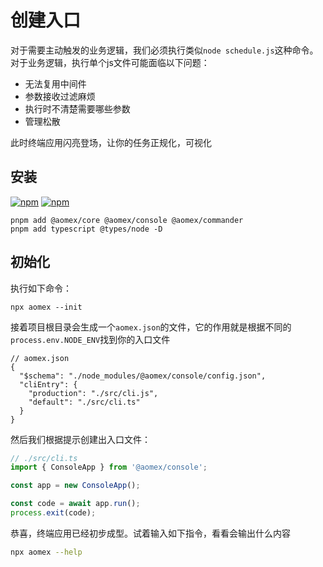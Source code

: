 # 创建入口

对于需要主动触发的业务逻辑，我们必须执行类似`node schedule.js`这种命令。对于业务逻辑，执行单个js文件可能面临以下问题：

- 无法复用中间件
- 参数接收过滤麻烦
- 执行时不清楚需要哪些参数
- 管理松散

此时终端应用闪亮登场，让你的任务正规化，可视化

## 安装

[![npm](https://img.shields.io/npm/v/@aomex/console?logo=npm&label=@aomex/console)](https://www.npmjs.com/package/@aomex/console)
[![npm](https://img.shields.io/npm/v/@aomex/commander?logo=npm&label=@aomex/commander)](https://www.npmjs.com/package/@aomex/commander)

```bash:no-line-numbers
pnpm add @aomex/core @aomex/console @aomex/commander
pnpm add typescript @types/node -D
```

## 初始化

执行如下命令：

```bash:no-line-numbers
npx aomex --init
```

接着项目根目录会生成一个`aomex.json`的文件，它的作用就是根据不同的`process.env.NODE_ENV`找到你的入口文件

```json:no-line-numbers
// aomex.json
{
  "$schema": "./node_modules/@aomex/console/config.json",
  "cliEntry": {
    "production": "./src/cli.js",
    "default": "./src/cli.ts"
  }
}
```

然后我们根据提示创建出入口文件：

```typescript
// ./src/cli.ts
import { ConsoleApp } from '@aomex/console';

const app = new ConsoleApp();

const code = await app.run();
process.exit(code);
```

恭喜，终端应用已经初步成型。试着输入如下指令，看看会输出什么内容

```bash
npx aomex --help
```
